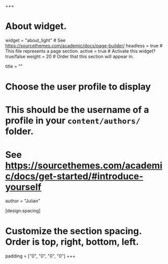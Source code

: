 +++
# About widget.
widget = "about_light"  # See https://sourcethemes.com/academic/docs/page-builder/
headless = true  # This file represents a page section.
active = true  # Activate this widget? true/false
weight = 20  # Order that this section will appear in.

title = ""

# Choose the user profile to display
# This should be the username of a profile in your `content/authors/` folder.
# See https://sourcethemes.com/academic/docs/get-started/#introduce-yourself
author = "Julian"

[design.spacing]
  # Customize the section spacing. Order is top, right, bottom, left.
  padding = ["0", "0", "0", "0"]
+++
